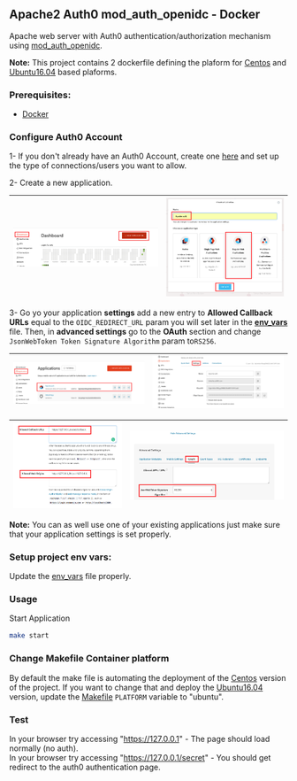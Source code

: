 ## Apache2 Auth0 mod_auth_openidc - Docker

Apache web server with Auth0 authentication/authorization mechanism using [mod_auth_openidc](https://github.com/zmartzone/mod_auth_openidc).

**Note:** This project contains 2 dockerfile defining the plaform for [Centos](https://github.com/taherbs/apache2-mod_auth_openidc/blob/master/Dockerfile-centos) and [Ubuntu16.04](https://github.com/taherbs/apache2-mod_auth_openidc/blob/master/Dockerfile-ubuntu) based plaforms.

### Prerequisites:
* [Docker](https://docs.docker.com/install/)

### Configure Auth0 Account
1- If you don't already have an Auth0 Account, create one [here](https://auth0.com/) and set up the type of connections/users you want to allow.

2- Create a new application.

| ![](https://github.com/taherbs/apache2-mod_auth_openidc/blob/master/doc/create_app_1.png "") | ![](https://github.com/taherbs/apache2-mod_auth_openidc/blob/master/doc/create_app_2.png "") |
|:---:|:---:|

3- Go yo your application **settings** add a new entry to **Allowed Callback URLs** equal to the `OIDC_REDIRECT_URL` param you will set later in the **[env_vars](https://github.com/taherbs/apache2-mod_auth_openidc/blob/master/env_vars)** file. Then,  in **advanced settings** go to the **OAuth** section and change `JsonWebToken Token Signature Algorithm` param to`RS256`.

| ![](https://github.com/taherbs/apache2-mod_auth_openidc/blob/master/doc/config_app_1.png "") | ![](https://github.com/taherbs/apache2-mod_auth_openidc/blob/master/doc/config_app_2.png "") |
|:---:|:---:|

| ![](https://github.com/taherbs/apache2-mod_auth_openidc/blob/master/doc/config_app_3.png "") | ![](https://github.com/taherbs/apache2-mod_auth_openidc/blob/master/doc/config_app_4.png "") |
|:---:|:---:|

**Note:** You can as well use one of your existing applications just make sure that your application settings is set properly.

### Setup project env vars:
Update the [env_vars](https://github.com/taherbs/apache2-mod_auth_openidc/blob/master/env_vars) file properly.


### Usage
Start Application
```bash
make start
```

### Change Makefile Container platform
By default the make file is automating the deployment of the [Centos](https://github.com/taherbs/apache2-mod_auth_openidc/blob/master/Dockerfile-centos) version of the project.
If you want to change that and deploy the [Ubuntu16.04](https://github.com/taherbs/apache2-mod_auth_openidc/blob/master/Dockerfile-ubuntu) version, update the [Makefile](https://github.com/taherbs/apache2-mod_auth_openidc/blob/master/Makefile#L6) `PLATFORM` variable to "ubuntu".

### Test
In your browser try accessing "https://127.0.0.1" - The page should load normally (no auth).<br>
In your browser try accessing "https://127.0.0.1/secret" - You should get redirect to the auth0 authentication page.

